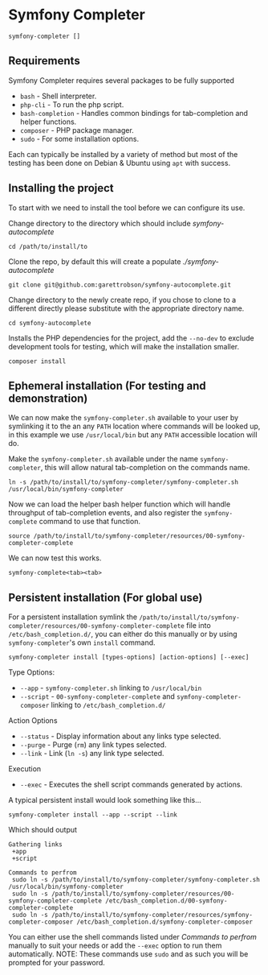 # Symfony Completer
`symfony-completer []`

## Requirements

Symfony Completer requires several packages to be fully supported
* `bash` - Shell interpreter.
* `php-cli` - To run the php script.
* `bash-completion` - Handles common bindings for tab-completion and helper functions.
* `composer` - PHP package manager.
* `sudo` - For some installation options.

Each can typically be installed by a variety of method but most of the testing has been done on Debian & Ubuntu using `apt` with success.

## Installing the project

To start with we need to install the tool before we can configure its use.

Change directory to the directory which should include _symfony-autocomplete_
```SHELL
cd /path/to/install/to
```

Clone the repo, by default this will create a populate _./symfony-autocomplete_
```SHELL
git clone git@github.com:garettrobson/symfony-autocomplete.git
```

Change directory to the newly create repo, if you chose to clone to a different directly please substitute with the appropriate directory name.
```SHELL
cd symfony-autocomplete
```

Installs the PHP dependencies for the project, add the `--no-dev` to exclude development tools for testing, which will make the installation smaller.
```SHELL
composer install
```

## Ephemeral installation (For testing and demonstration)

We can now make the `symfony-completer.sh` available to your user by symlinking it to the an any `PATH` location where commands will be looked up, in this example we use `/usr/local/bin` but any `PATH` accessible location will do.

Make the `symfony-completer.sh` available under the name `symfony-completer`, this will allow natural tab-completion on the commands name.
```SHELL
ln -s /path/to/install/to/symfony-completer/symfony-completer.sh /usr/local/bin/symfony-completer
```

Now we can load the helper bash helper function which will handle throughput of tab-completion events, and also register the `symfony-complete` command to use that function.
```SHELL
source /path/to/install/to/symfony-completer/resources/00-symfony-completer-complete
```

We can now test this works.

```SHELL
symfony-complete<tab><tab>
```

## Persistent installation (For global use)

For a persistent installation symlink the `/path/to/install/to/symfony-completer/resources/00-symfony-completer-complete` file into `/etc/bash_completion.d/`, you can either do this manually or by using `symfony-completer`'s own `install` command.

```SHELL
symfony-completer install [types-options] [action-options] [--exec]
```

Type Options:
* `--app` - `symfony-completer.sh` linking to  `/usr/local/bin`
* `--script` - `00-symfony-completer-complete` and `symfony-completer-composer` linking to `/etc/bash_completion.d/`

Action Options
* `--status` - Display information about any links type selected.
* `--purge` - Purge (`rm`) any link types selected.
* `--link` - Link (`ln -s`) any link type selected.

Execution
* `--exec` - Executes the shell script commands generated by actions.

A typical persistent install would look something like this...
```SHELL
symfony-completer install --app --script --link
```

Which should output
```
Gathering links
 +app
 +script

Commands to perfrom
 sudo ln -s /path/to/install/to/symfony-completer/symfony-completer.sh /usr/local/bin/symfony-completer
 sudo ln -s /path/to/install/to/symfony-completer/resources/00-symfony-completer-complete /etc/bash_completion.d/00-symfony-completer-complete
 sudo ln -s /path/to/install/to/symfony-completer/resources/symfony-completer-composer /etc/bash_completion.d/symfony-completer-composer
```

You can either use the shell commands listed under *Commands to perfrom* manually to suit your needs or add the `--exec` option to run them automatically. NOTE: These commands use `sudo` and as such you will be prompted for your password.
